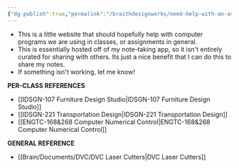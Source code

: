```yaml
---
{"dg-publish":true,"permalink":"/braithdesignworks/need-help-with-an-assignment-start-here/","tags":["gardenEntry"]}
---
```



- This is a little website that should hopefully help with computer programs we are using in classes, or assignments in general.
- This is essentially hosted off of my note-taking app, so it isn't entirely curated for sharing with others. Its just a nice benefit that I can do this to share my notes.
- If something isn't working, let me know!

**PER-CLASS REFERENCES**
- [[IDSGN-107 Furniture Design Studio\|IDSGN-107 Furniture Design Studio]]
- [[IDSGN-221 Transportation Design\|IDSGN-221 Transportation Design]]
- [[ENGTC-168&268 Computer Numerical Control\|ENGTC-168&268 Computer Numerical Control]]

**GENERAL REFERENCE**
- [[Brain/Documents/DVC/DVC Laser Cutters\|DVC Laser Cutters]]